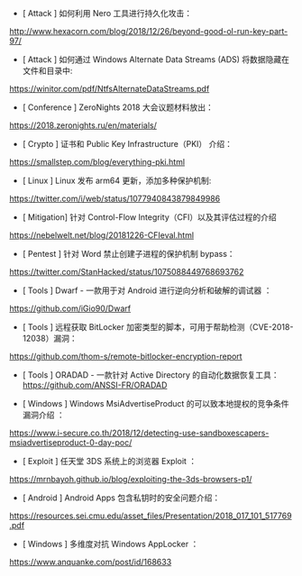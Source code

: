 * [ Attack ]  如何利用 Nero 工具进行持久化攻击：

http://www.hexacorn.com/blog/2018/12/26/beyond-good-ol-run-key-part-97/



* [ Attack ]  如何通过 Windows Alternate Data Streams (ADS) 将数据隐藏在文件和目录中: 

https://winitor.com/pdf/NtfsAlternateDataStreams.pdf



* [ Conference ]  ZeroNights 2018 大会议题材料放出：

https://2018.zeronights.ru/en/materials/



* [ Crypto ]  证书和 Public Key Infrastructure（PKI） 介绍：

https://smallstep.com/blog/everything-pki.html



* [ Linux ]  Linux 发布 arm64 更新，添加多种保护机制:

https://twitter.com/i/web/status/1077940843879849986



* [ Mitigation]  针对 Control-Flow Integrity（CFI）以及其评估过程的介绍

 https://nebelwelt.net/blog/20181226-CFIeval.html



* [ Pentest ]  针对 Word 禁止创建子进程的保护机制 bypass：

https://twitter.com/StanHacked/status/1075088449768693762



* [ Tools ]  Dwarf  - 一款用于对 Android 进行逆向分析和破解的调试器 ：

https://github.com/iGio90/Dwarf



* [ Tools ]  远程获取 BitLocker 加密类型的脚本，可用于帮助检测（CVE-2018-12038）漏洞：  

https://github.com/thom-s/remote-bitlocker-encryption-report



* [ Tools ]  ORADAD  - 一款针对 Active Directory 的自动化数据恢复工具：https://github.com/ANSSI-FR/ORADAD



* [ Windows ]  Windows MsiAdvertiseProduct 的可以致本地提权的竞争条件漏洞介绍 ：

https://www.i-secure.co.th/2018/12/detecting-use-sandboxescapers-msiadvertiseproduct-0-day-poc/



* [ Exploit ]  任天堂 3DS 系统上的浏览器 Exploit ： 

https://mrnbayoh.github.io/blog/exploiting-the-3ds-browsers-p1/



* [ Android ]   Android Apps 包含私钥时的安全问题介绍： 

https://resources.sei.cmu.edu/asset_files/Presentation/2018_017_101_517769.pdf



* [ Windows ]  多维度对抗 Windows AppLocker ： 

https://www.anquanke.com/post/id/168633
